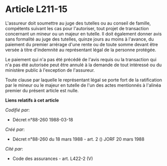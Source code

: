 # Article L211-15

L'assureur doit soumettre au juge des tutelles ou au conseil de famille, compétents suivant les cas pour l'autoriser, tout
projet de transaction concernant un mineur ou un majeur en tutelle. Il doit également donner avis sans formalité au juge des
tutelles, quinze jours au moins à l'avance, du paiement du premier arrérage d'une rente ou de toute somme devant être versée
à titre d'indemnité au représentant légal de la personne protégée.

Le paiement qui n'a pas été précédé de l'avis requis ou la transaction qui n'a pas été autorisée peut être annulé à la
demande de tout intéressé ou du ministère public à l'exception de l'assureur.

Toute clause par laquelle le représentant légal se porte fort de la ratification par le mineur ou le majeur en tutelle de
l'un des actes mentionnés à l'alinéa premier du présent article est nulle.

**Liens relatifs à cet article**

_Codifié par_:

  - Décret n°88-260 1988-03-18

_Créé par_:

  - Décret n°88-260 du 18 mars 1988 - art. 2 () JORF 20 mars 1988

_Cité par_:

  - Code des assurances - art. L422-2 (V)
